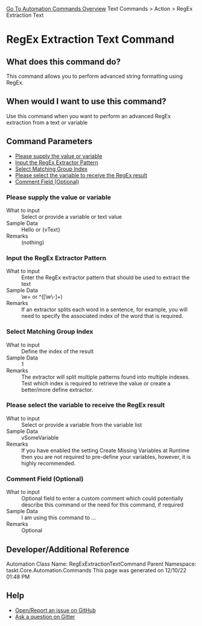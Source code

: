 <!--TITLE: RegEx Extraction Text Command -->
<!-- SUBTITLE: a command in the Text Commands group. -->
[Go To Automation Commands Overview](/automation-commands.md)
Text Commands &gt; Action &gt; RegEx Extraction Text


# RegEx Extraction Text Command


## What does this command do?
This command allows you to perform advanced string formatting using RegEx.


## When would I want to use this command?
Use this command when you want to perform an advanced RegEx extraction from a text or variable


## Command Parameters
- [Please supply the value or variable](#param_0)
- [Input the RegEx Extractor Pattern](#param_1)
- [Select Matching Group Index](#param_2)
- [Please select the variable to receive the RegEx result](#param_3)
- [Comment Field (Optional)](#param_4)


<a id="param_0"></a>
### Please supply the value or variable


<dl>
<dt>What to input</dt><dd>Select or provide a variable or text value</dd>
<dt>Sample Data</dt><dd>Hello or {vText}</dd>
<dt>Remarks</dt><dd>(nothing)</dd>
</dl>




<a id="param_1"></a>
### Input the RegEx Extractor Pattern


<dl>
<dt>What to input</dt><dd>Enter the RegEx extractor pattern that should be used to extract the text</dd>
<dt>Sample Data</dt><dd>\w+ or ^([\w\-]+)</dd>
<dt>Remarks</dt><dd>If an extractor splits each word in a sentence, for example, you will need to specify the associated index of the word that is required.</dd>
</dl>




<a id="param_2"></a>
### Select Matching Group Index


<dl>
<dt>What to input</dt><dd>Define the index of the result</dd>
<dt>Sample Data</dt><dd>1</dd>
<dt>Remarks</dt><dd>The extractor will split multiple patterns found into multiple indexes.  Test which index is required to retrieve the value or create a better/more define extractor.</dd>
</dl>




<a id="param_3"></a>
### Please select the variable to receive the RegEx result


<dl>
<dt>What to input</dt><dd>Select or provide a variable from the variable list</dd>
<dt>Sample Data</dt><dd>vSomeVariable</dd>
<dt>Remarks</dt><dd>If you have enabled the setting Create Missing Variables at Runtime then you are not required to pre-define your variables, however, it is highly recommended.</dd>
</dl>




<a id="param_4"></a>
### Comment Field (Optional)


<dl>
<dt>What to input</dt><dd>Optional field to enter a custom comment which could potentially describe this command or the need for this command, if required</dd>
<dt>Sample Data</dt><dd>I am using this command to ...</dd>
<dt>Remarks</dt><dd>Optional</dd>
</dl>




## Developer/Additional Reference
Automation Class Name: RegExExtractionTextCommand
Parent Namespace: taskt.Core.Automation.Commands
This page was generated on 12/10/22 01:48 PM


## Help
- [Open/Report an issue on GitHub](https://github.com/rcktrncn/taskt/issues/new)
- [Ask a question on Gitter](https://gitter.im/taskt-rpa/Lobby)
